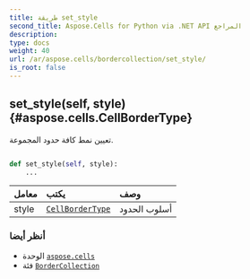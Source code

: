 ```yaml
---
title: طريقة set_style
second_title: Aspose.Cells for Python via .NET API المراجع
description:
type: docs
weight: 40
url: /ar/aspose.cells/bordercollection/set_style/
is_root: false
---
```

##  set_style(self, style) {#aspose.cells.CellBorderType}
تعيين نمط كافة حدود المجموعة.



```python

def set_style(self, style):
    ...
```


| معامل| يكتب| وصف|
| :- | :- | :- |
| style | [`CellBorderType`](/cells/python-net/ar/aspose.cells/cellbordertype) | أسلوب الحدود|



###  أنظر أيضا
* الوحدة [`aspose.cells`](../../)
* فئة [`BorderCollection`](/cells/python-net/ar/aspose.cells/bordercollection)

